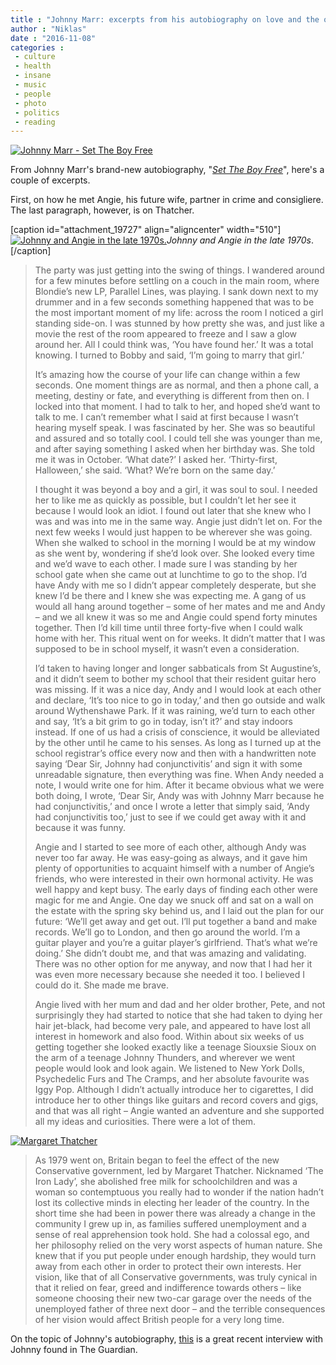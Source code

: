 ```yaml
---
title : "Johnny Marr: excerpts from his autobiography on love and the opposite (Thatcher)"
author : "Niklas"
date : "2016-11-08"
categories : 
 - culture
 - health
 - insane
 - music
 - people
 - photo
 - politics
 - reading
---
```


[![Johnny Marr - Set The Boy Free](https://niklasblog.com/wp-content/Cgj3bc8W0AALu6c.jpg)](https://niklasblog.com/wp-content/Cgj3bc8W0AALu6c.jpg)

From Johnny Marr's brand-new autobiography, "_[Set The Boy Free](https://www.goodreads.com/book/show/32715193-set-the-boy-free)_", here's a couple of excerpts.

First, on how he met Angie, his future wife, partner in crime and consigliere. The last paragraph, however, is on Thatcher.

\[caption id="attachment\_19727" align="aligncenter" width="510"\][![Johnny and Angie in the late 1970s.](https://niklasblog.com/wp-content/845.jpg)](https://niklasblog.com/wp-content/845.jpg)_Johnny and Angie in the late 1970s_.\[/caption\]

> The party was just getting into the swing of things. I wandered around for a few minutes before settling on a couch in the main room, where Blondie’s new LP, Parallel Lines, was playing. I sank down next to my drummer and in a few seconds something happened that was to be the most important moment of my life: across the room I noticed a girl standing side-on. I was stunned by how pretty she was, and just like a movie the rest of the room appeared to freeze and I saw a glow around her. All I could think was, ‘You have found her.’ It was a total knowing. I turned to Bobby and said, ‘I’m going to marry that girl.’
> 
> It’s amazing how the course of your life can change within a few seconds. One moment things are as normal, and then a phone call, a meeting, destiny or fate, and everything is different from then on. I locked into that moment. I had to talk to her, and hoped she’d want to talk to me. I can’t remember what I said at first because I wasn’t hearing myself speak. I was fascinated by her. She was so beautiful and assured and so totally cool. I could tell she was younger than me, and after saying something I asked when her birthday was. She told me it was in October. ‘What date?’ I asked her. ‘Thirty-first, Halloween,’ she said. ‘What? We’re born on the same day.’
> 
> I thought it was beyond a boy and a girl, it was soul to soul. I needed her to like me as quickly as possible, but I couldn’t let her see it because I would look an idiot. I found out later that she knew who I was and was into me in the same way. Angie just didn’t let on. For the next few weeks I would just happen to be wherever she was going. When she walked to school in the morning I would be at my window as she went by, wondering if she’d look over. She looked every time and we’d wave to each other. I made sure I was standing by her school gate when she came out at lunchtime to go to the shop. I’d have Andy with me so I didn’t appear completely desperate, but she knew I’d be there and I knew she was expecting me. A gang of us would all hang around together – some of her mates and me and Andy – and we all knew it was so me and Angie could spend forty minutes together. Then I’d kill time until three forty-five when I could walk home with her. This ritual went on for weeks. It didn’t matter that I was supposed to be in school myself, it wasn’t even a consideration.
> 
> I’d taken to having longer and longer sabbaticals from St Augustine’s, and it didn’t seem to bother my school that their resident guitar hero was missing. If it was a nice day, Andy and I would look at each other and declare, ‘It’s too nice to go in today,’ and then go outside and walk around Wythenshawe Park. If it was raining, we’d turn to each other and say, ‘It’s a bit grim to go in today, isn’t it?’ and stay indoors instead. If one of us had a crisis of conscience, it would be alleviated by the other until he came to his senses. As long as I turned up at the school registrar’s office every now and then with a handwritten note saying ‘Dear Sir, Johnny had conjunctivitis’ and sign it with some unreadable signature, then everything was fine. When Andy needed a note, I would write one for him. After it became obvious what we were both doing, I wrote, ‘Dear Sir, Andy was with Johnny Marr because he had conjunctivitis,’ and once I wrote a letter that simply said, ‘Andy had conjunctivitis too,’ just to see if we could get away with it and because it was funny.
> 
> Angie and I started to see more of each other, although Andy was never too far away. He was easy-going as always, and it gave him plenty of opportunities to acquaint himself with a number of Angie’s friends, who were interested in their own hormonal activity. He was well happy and kept busy. The early days of finding each other were magic for me and Angie. One day we snuck off and sat on a wall on the estate with the spring sky behind us, and I laid out the plan for our future: ‘We’ll get away and get out. I’ll put together a band and make records. We’ll go to London, and then go around the world. I’m a guitar player and you’re a guitar player’s girlfriend. That’s what we’re doing.’ She didn’t doubt me, and that was amazing and validating. There was no other option for me anyway, and now that I had her it was even more necessary because she needed it too. I believed I could do it. She made me brave.
> 
> Angie lived with her mum and dad and her older brother, Pete, and not surprisingly they had started to notice that she had taken to dying her hair jet-black, had become very pale, and appeared to have lost all interest in homework and also food. Within about six weeks of us getting together she looked exactly like a teenage Siouxsie Sioux on the arm of a teenage Johnny Thunders, and wherever we went people would look and look again. We listened to New York Dolls, Psychedelic Furs and The Cramps, and her absolute favourite was Iggy Pop. Although I didn’t actually introduce her to cigarettes, I did introduce her to other things like guitars and record covers and gigs, and that was all right – Angie wanted an adventure and she supported all my ideas and curiosities. There were a lot of them.

[![Margaret Thatcher](https://niklasblog.com/wp-content/3980674-3x4-700x933.jpg)](https://niklasblog.com/wp-content/3980674-3x4-700x933.jpg)

> As 1979 went on, Britain began to feel the effect of the new Conservative government, led by Margaret Thatcher. Nicknamed ‘The Iron Lady’, she abolished free milk for schoolchildren and was a woman so contemptuous you really had to wonder if the nation hadn’t lost its collective minds in electing her leader of the country. In the short time she had been in power there was already a change in the community I grew up in, as families suffered unemployment and a sense of real apprehension took hold. She had a colossal ego, and her philosophy relied on the very worst aspects of human nature. She knew that if you put people under enough hardship, they would turn away from each other in order to protect their own interests. Her vision, like that of all Conservative governments, was truly cynical in that it relied on fear, greed and indifference towards others – like someone choosing their new two-car garage over the needs of the unemployed father of three next door – and the terrible consequences of her vision would affect British people for a very long time.

On the topic of Johnny's autobiography, [this](https://www.theguardian.com/music/2016/oct/29/johnny-marr-the-smiths-morrissey-simon-hattenstone) is a great recent interview with Johnny found in The Guardian.

